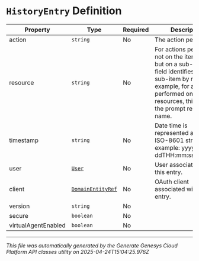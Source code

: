 # `HistoryEntry` Definition

| Property | Type | Required | Description |
|----------|------|----------|-------------|
| action | `string` | No | The action performed |
| resource | `string` | No | For actions performed not on the item itself, but on a sub-item, this field identifies the sub-item by name.  For example, for actions performed on prompt resources, this will be the prompt resource name. |
| timestamp | `string` | No | Date time is represented as an ISO-8601 string. For example: yyyy-MM-ddTHH:mm:ss[.mmm]Z |
| user | [`User`](user-definition.md) | No | User associated with this entry. |
| client | [`DomainEntityRef`](domainentityref-definition.md) | No | OAuth client associated with this entry. |
| version | `string` | No |  |
| secure | `boolean` | No |  |
| virtualAgentEnabled | `boolean` | No |  |

---

*This file was automatically generated by the Generate Genesys Cloud Platform API classes utility on 2025-04-24T15:04:25.976Z*
